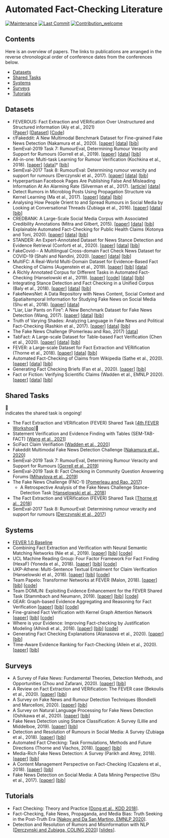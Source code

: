 # Automated Fact-Checking Literature

[![Maintenance](https://img.shields.io/badge/Maintained%3F-yes-green.svg)](https://github.com/Cartus/Automated-Fact-Checking-Literature)
[![Last Commit](https://img.shields.io/github/last-commit/Cartus/Automated-Fact-Checking-Literature)](https://github.com/Cartus/Automated-Fact-Checking-Literature)
[![Contribution_welcome](https://img.shields.io/badge/Contributions-welcome-blue)](https://github.com/Cartus/Automated-Fact-Checking-Literature/blob/main/contribute.md)


## Contents

Here is an overview of papers. The links to publications are arranged in the reverse chronological order of conference dates from the conferences below.

- [Datasets](#datasets)
- [Shared Tasks](#shared-tasks)
- [Systems](#systems)
- [Surveys](#surveys)
- [Tutorials](#tutorials)


## Datasets
* FEVEROUS: Fact Extraction and VERification Over Unstructured and Structured information (Aly et al., 2021)  
[[Paper](https://arxiv.org/abs/2106.05707)] 
[[Dataset](https://fever.ai/resources.html)]
[[Code](https://github.com/Raldir/FEVEROUS)]
* r/Fakeddit: A New Multimodal Benchmark Dataset for Fine-grained Fake News Detection (Nakamura et al., 2020).
[[paper](https://www.aclweb.org/anthology/2020.lrec-1.755.pdf)]
[[data](https://github.com/entitize/fakeddit)]
[[bib](https://www.aclweb.org/anthology/2020.lrec-1.755.bib)]
* SemEval-2019 Task 7: RumourEval, Determining Rumour Veracity and Support for Rumours (Gorrell et al., 2019).
[[paper](https://www.aclweb.org/anthology/S19-2147.pdf)]
[[data](https://competitions.codalab.org/competitions/19938)]
[[bib](https://www.aclweb.org/anthology/S19-2147.bib)]
* All-in-one: Multi-task Learning for Rumour Verification (Kochkina et al., 2018). 
[[paper](https://www.aclweb.org/anthology/C18-1288.pdf)]
[[data](https://figshare.com/articles/PHEME_dataset_for_Rumour_Detection_and_Veracity_Classification/6392078)]†
[[bib](https://www.aclweb.org/anthology/C18-1288.bib)]
* SemEval-2017 Task 8: RumourEval: Determining rumour veracity and support for rumours (Derczynski et al., 2017).
[[paper](https://www.aclweb.org/anthology/S17-2006.pdf)]
[[data](https://alt.qcri.org/semeval2017/task8/index.php?id=data-and-tools)]
[[bib](https://www.aclweb.org/anthology/S17-2006.bib)]
* Hyperpartisan Facebook Pages Are Publishing False And Misleading Information At An Alarming Rate (Silverman et al., 2017).
[[article](https://www.buzzfeednews.com/article/craigsilverman/partisan-fb-pages-analysis)]
[[data](https://github.com/BuzzFeedNews/2016-10-facebook-fact-check)]
* Detect Rumors in Microblog Posts Using Propagation Structure via Kernel Learning (Ma et al., 2017).
[[paper](https://www.aclweb.org/anthology/P17-1066.pdf)]
[[data](https://www.dropbox.com/s/7ewzdrbelpmrnxu/rumdetect2017.zip?dl=0)]
[[bib](https://www.aclweb.org/anthology/P17-1066.bib)]
* Analysing How People Orient to and Spread Rumours in Social Media by Looking at Conversational Threads (Zubiaga et al., 2016).
[[paper](https://journals.plos.org/plosone/article?id=10.1371/journal.pone.0150989)]
[[data](https://figshare.com/articles/PHEME_rumour_scheme_dataset_journalism_use_case/2068650)]
[[bib](https://journals.plos.org/plosone/article/citation?id=10.1371/journal.pone.0150989)]
* CREDBANK: A Large-Scale Social Media Corpus with Associated Credibility Annotations (Mitra and Gilbert, 2015).
[[paper](http://eegilbert.org/papers/icwsm15.credbank.mitra.pdf)]
[[data](https://github.com/compsocial/CREDBANK-data)]
[[bib](https://dblp.org/rec/conf/icwsm/MitraG15.html?view=bibtex)]
* Explainable Automated Fact-Checking for Public Health Claims (Kotonya and Toni, 2020). 
[[paper](https://arxiv.org/abs/2010.09926)]
[[data](https://github.com/neemakot/Health-Fact-Checking)]
[[bib](https://www.aclweb.org/anthology/2020.emnlp-main.623.bib)]
* STANDER: An Expert-Annotated Dataset for News Stance Detection and Evidence Retrieval (Conforti et al., 2020).
[[paper](https://www.aclweb.org/anthology/2020.findings-emnlp.365.pdf)]
[[data](https://github.com/cambridge-wtwt/emnlp2020-stander-news)]
[[bib](https://www.aclweb.org/anthology/2020.findings-emnlp.365.bib)]
* FakeCovid-- A Multilingual Cross-domain Fact Check News Dataset for COVID-19 (Shahi and Nandini, 2020). 
[[paper](https://arxiv.org/pdf/2006.11343.pdf)]
[[data](https://gautamshahi.github.io/FakeCovid/)]
[[bib](https://ui.adsabs.harvard.edu/abs/2020arXiv200611343K/exportcitation)]
* MultiFC: A Real-World Multi-Domain Dataset for Evidence-Based Fact Checking of Claims (Augenstein et al., 2019).
[[paper](https://www.aclweb.org/anthology/D19-1475.pdf)]
[[bib](https://www.aclweb.org/anthology/D19-1475.bib)]
[[data](https://competitions.codalab.org/competitions/21163)]  
* A Richly Annotated Corpus for Different Tasks in Automated Fact-Checking (Hanselowski et al., 2019).
[[paper](https://www.aclweb.org/anthology/K19-1046.pdf)]
[[code](https://github.com/UKPLab/conll2019-snopes-crawling)]
[[data](https://tudatalib.ulb.tu-darmstadt.de/handle/tudatalib/2081)]
[[bib](https://www.aclweb.org/anthology/K19-1046.bib)]
* Integrating Stance Detection and Fact Checking in a Unified Corpus (Baly et al., 2018).
[[paper](https://www.aclweb.org/anthology/N18-2004.pdf)]
[[data](https://alt.qcri.org/resources/arabic-fact-checking-and-stance-detection-corpus/)]
[[bib](https://www.aclweb.org/anthology/N18-2004.bib)]
* FakeNewsNet: A Data Repository with News Content, Social Context and Spatialtemporal Information for Studying Fake News on Social Media (Shu et al., 2018).
[[paper](https://arxiv.org/pdf/1809.01286.pdf)]
[[data](https://github.com/KaiDMML/FakeNewsNet)]
* “Liar, Liar Pants on Fire”: A New Benchmark Dataset for Fake News Detection (Wang, 2017).
[[paper](https://www.aclweb.org/anthology/P17-2067.pdf)]
[[data](https://sites.cs.ucsb.edu/~william/software.html)]
[[bib](https://www.aclweb.org/anthology/P17-2067.bib)]
* Truth of Varying Shades: Analyzing Language in Fake News and Political Fact-Checking (Rashkin et al., 2017).
[[paper](https://www.aclweb.org/anthology/D17-1317.pdf)]
[[data](https://hrashkin.github.io/factcheck.html)]
[[bib](https://www.aclweb.org/anthology/D17-1317.bib)]
* The Fake News Challenge (Pomerleau and Rao, 2017) 
[[data](https://github.com/FakeNewsChallenge/fnc-1)]
* TabFact: A Large-scale Dataset for Table-based Fact Verification (Chen et al., 2020). 
[[paper](https://openreview.net/pdf?id=rkeJRhNYDH)]
[[data](https://github.com/wenhuchen/Table-Fact-Checking)]
[[bib](https://dblp.org/rec/conf/iclr/ChenWCZWLZW20.html?view=bibtex)]
* FEVER: a Large-scale Dataset for Fact Extraction and VERification (Thorne et al., 2018).
[[paper](https://www.aclweb.org/anthology/N18-1074.pdf)] 
[[data](https://fever.ai/resources.html)] 
[[bib](https://www.aclweb.org/anthology/N18-1074.bib)] 
* Automated Fact-Checking of Claims from Wikipedia (Sathe et al., 2020).
[[paper](https://www.aclweb.org/anthology/2020.lrec-1.849.pdf)] 
[[data](https://github.com/wikifactcheck-english/wikifactcheck-english)]
[[bib](https://www.aclweb.org/anthology/2020.lrec-1.849.bib)]
* Generating Fact Checking Briefs (Fan et al., 2020).
[[paper](https://www.aclweb.org/anthology/2020.emnlp-main.580.pdf)]
[[bib](https://www.aclweb.org/anthology/2020.emnlp-main.580.bib)]
* Fact or Fiction: Verifying Scientific Claims (Wadden et al., EMNLP 2020).
[[paper](https://www.aclweb.org/anthology/2020.emnlp-main.609.pdf)]
[[data](https://github.com/allenai/scifact)]
[[bib](https://www.aclweb.org/anthology/2020.emnlp-main.609.bib )]


## Shared Tasks

📣  
indicates the shared task is ongoing!

* The Fact Extraction and VERification (FEVER) Shared Task [[4th FEVER Workshop](https://fever.ai/)]📣 
* Statement Verification and Evidence Finding with Tables (SEM-TAB-FACT) [[Wang et al., 2021](https://competitions.codalab.org/competitions/27748)] 
* SciFact Claim Verifiation [[Wadden et al., 2020](https://sdproc.org/2021/sharedtasks.html#sciver)]
* Fakeddit Multimodal Fake News Detection Challenge [[Nakamura et al., 2020](https://competitions.codalab.org/competitions/25337#learn_the_details)]
* SemEval-2019 Task 7: RumourEval, Determining Rumour Veracity and Support for Rumours [[Gorrell et al., 2019](https://www.aclweb.org/anthology/S19-2147/)]
* SemEval-2019 Task 8: Fact Checking in Community Question Answering Forums [[Mihaylova et al., 2019](https://www.aclweb.org/anthology/S19-2149/)]
* The Fake News Challenge (FNC-1) [[Pomerleau and Rao, 2017](http://www.fakenewschallenge.org/)]
  * A Retrospective Analysis of the Fake News Challenge Stance-Detection Task [[Hanselowski et al., 2018](https://www.aclweb.org/anthology/C18-1158/)]
* The Fact Extraction and VERification (FEVER) Shared Task [[Thorne et al., 2018](https://www.aclweb.org/anthology/W18-5501/)]
* SemEval-2017 Task 8: RumourEval: Determining rumour veracity and support for rumours [[Derczynski et al., 2017](https://www.aclweb.org/anthology/S17-2006/)]


## Systems

* [FEVER 1.0 Baseline](https://github.com/sheffieldnlp/fever-naacl-2018)
* Combining Fact Extraction and Verification with Neural Semantic Matching Networks (Nie et al., 2019).
  [[paper](https://arxiv.org/pdf/1811.07039.pdf)]
  [[bib](https://dblp.org/rec/conf/aaai/NieCB19.html?view=bibtex)]
  [[code](https://github.com/easonnie/combine-FEVER-NSMN/)]
* UCL Machine Reading Group: Four Factor Framework For Fact Finding (HexaF) (Yoneda et al., 2018).
  [[paper](https://www.aclweb.org/anthology/W18-5515.pdf)]
  [[bib](https://www.aclweb.org/anthology/W18-5515.bib)] 
  [[code](https://github.com/uclmr/fever)]
* UKP-Athene: Multi-Sentence Textual Entailment for Claim Verification (Hanselowski et al., 2018).
  [[paper](https://www.aclweb.org/anthology/W18-5516.pdf)]
  [[bib](https://www.aclweb.org/anthology/W18-5516.bib)]
  [[code](https://github.com/UKPLab/fever-2018-team-athene)]
* Team Papelo: Transformer Networks at FEVER (Malon, 2018).
  [[paper](https://www.aclweb.org/anthology/W18-5517.pdf)]
  [[bib](https://www.aclweb.org/anthology/W18-5517.bib)]
  [[code](https://github.com/necla-ml/fever2018)]
* Team DOMLIN: Exploiting Evidence Enhancement for the FEVER Shared Task (Stammbach and Neumann, 2019).
  [[paper](https://www.aclweb.org/anthology/D19-6616.pdf)]
  [[bib](https://www.aclweb.org/anthology/D19-6616.bib)]
  [[code](https://github.com/necla-ml/fever2018)]
* GEAR: Graph-based Evidence Aggregating and Reasoning for Fact Verification
  [[paper](https://www.aclweb.org/anthology/P19-1085.pdf)]
  [[bib](https://www.aclweb.org/anthology/P19-1085.pdf)]
  [[code](https://github.com/thunlp/GEAR)]
* Fine-grained Fact Verification with Kernel Graph Attention Network
  [[paper](https://www.aclweb.org/anthology/2020.acl-main.655.pdf)]
  [[bib](https://www.aclweb.org/anthology/2020.acl-main.655.bib)]
  [[code](https://github.com/thunlp/KernelGAT)]
* Where is your Evidence: Improving Fact-checking by Justification
Modeling (Alhindi et al., 2018).
[[paper](https://www.aclweb.org/anthology/W18-5513.pdf)]
[[bib](https://www.aclweb.org/anthology/W18-5513.bib)]
[[code](https://github.com/Tariq60/LIAR-PLUS)]
* Generating Fact Checking Explanations (Atanasova et al., 2020).
[[paper](https://www.aclweb.org/anthology/2020.acl-main.656.pdf)]
[[bib](https://www.aclweb.org/anthology/2020.acl-main.656.bib)]
* Time-Aware Evidence Ranking for Fact-Checking (Allein et al., 2020).
  [[paper](https://arxiv.org/pdf/2009.06402.pdf)]
  [[bib](https://dblp.org/rec/journals/corr/abs-2009-06402.html?view=bibtex)]



## Surveys

* A Survey of Fake News: Fundamental Theories, Detection Methods, and Opportunities (Zhou and Zafarani, 2020).
[[paper](https://dl.acm.org/doi/10.1145/3395046)]
[[bib](https://dblp.org/rec/journals/csur/ZhouZ20.html?view=bibtex)]
* A Review on Fact Extraction and VERification: The FEVER case (Bekoulis et al., 2020).
[[paper](https://arxiv.org/abs/2010.03001)]
[[bib](https://dblp.org/rec/journals/corr/abs-2010-03001.html?view=bibtex)]
* A Survey on Fake News and Rumour Detection Techniques (Bondielli and Marcelloni, 2020).
[[paper](https://www.sciencedirect.com/science/article/abs/pii/S0020025519304372?via%3Dihub)]
[[bib](https://dblp.org/rec/journals/isci/BondielliM19.html?view=bibtex)]
* A Survey on Natural Language Processing for Fake News Detection (Oshikawa et al., 2020).
[[paper](https://www.aclweb.org/anthology/2020.lrec-1.747.pdf)]
[[bib](https://www.aclweb.org/anthology/2020.lrec-1.747.bib)]
* Fake News Detection using Stance Classification: A Survey (Lillie and Middelboe, 2019).
[[paper](https://arxiv.org/pdf/1907.00181.pdf)]
[[bib](https://dblp.org/rec/journals/corr/abs-1907-00181.html?view=bibtex)]
* Detection and Resolution of Rumours in Social Media: A Survey (Zubiaga et al., 2018).
[[paper](http://kddlab.zjgsu.edu.cn:7200/research/rumor/Detection%20and%20Resolution%20of%20Rumours%20in%20Social%20Media_%20A%20Survey.pdf)]
[[bib](https://dblp.uni-trier.de/rec/journals/csur/ZubiagaABLP18.html?view=bibtex)]
* Automated Fact Checking: Task Formulations, Methods and Future Directions (Thorne and Vlachos, 2018).
[[paper](https://www.aclweb.org/anthology/C18-1283.pdf)]
[[bib](https://www.aclweb.org/anthology/C18-1283.bib)]
* Media-Rich Fake News Detection: A Survey (Parikh and Atrey, 2018).
[[paper](https://www.albany.edu/~sp191221/publications/Fake_Media_Rich_News_Detection_A_Survey.pdf)]
[[bib](https://dblp.org/rec/conf/mipr/ParikhA18.html?view=bibtex)]
* A Content Management Perspective on Fact-Checking (Cazalens et al., 2018).
[[paper](https://hal.archives-ouvertes.fr/hal-01722666/document)]
[[bib](https://dblp.org/rec/journals/pvldb/CazalensLMLT18.html?view=bibtex)]
* Fake News Detection on Social Media: A Data Mining Perspective (Shu et al., 2017).
[[paper](https://arxiv.org/pdf/1708.01967.pdf)]
[[bib](https://dblp.org/rec/journals/sigkdd/ShuSWTL17.html?view=bibtex)]

## Tutorials
* Fact Checking: Theory and Practice [[Dong et al., KDD 2018](https://shiralkarprashant.github.io/fact-checking-tutorial-KDD2018/)].
* Fact-Checking, Fake News, Propaganda, and Media Bias: Truth Seeking in the Post-Truth Era [[Nakov and Da San Martino, EMNLP 2020](https://propaganda.qcri.org/emnlp20-tutorial/)].
* Detection and Resolution of Rumors and Misinformation with NLP [[Derczynski and Zubiaga, COLING 2020](https://www.aclweb.org/anthology/2020.coling-tutorials.4.pdf)] [[slides](https://docs.google.com/presentation/d/1ZBVPtHcVgJW2c_ibrdVuoCH7sU9ha8NS7Fq9GCnBnls/edit?usp=sharing)].



